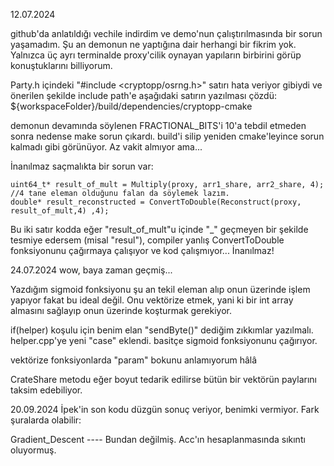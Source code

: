 12.07.2024

github'da anlatıldığı vechile indirdim ve demo'nun çalıştırılmasında bir sorun yaşamadım.
Şu an demonun ne yaptığına dair herhangi bir fikrim yok. Yalnızca üç ayrı terminalde proxy'cilik oynayan yapıların birbirini görüp konuştuklarını billiyorum.

Party.h içindeki "#include <cryptopp/osrng.h>" satırı hata veriyor gibiydi ve önerilen şekilde include path'e aşağıdaki satırın yazılması çözdü:
${workspaceFolder}/build/dependencies/cryptopp-cmake

demonun devamında söylenen FRACTIONAL_BITS'i 10'a tebdil etmeden sonra nedense make sorun çıkardı. build'i silip yeniden cmake'leyince sorun kalmadı gibi görünüyor.
Az vakit almıyor ama...

İnanılmaz saçmalıkta bir sorun var:

    uint64_t* result_of_mult = Multiply(proxy, arr1_share, arr2_share, 4); //4 tane eleman olduğunu falan da söylemek lazım.
    double* result_reconstructed = ConvertToDouble(Reconstruct(proxy, result_of_mult,4) ,4);

Bu iki satır kodda eğer "result_of_mult"u içinde "_" geçmeyen bir şekilde tesmiye edersem (misal "resul"), compiler yanlış ConvertToDouble fonksiyonunu çağırmaya çalışıyor ve kod çalışmıyor... İnanılmaz!

24.07.2024
wow, baya zaman geçmiş...

Yazdığım sigmoid fonksiyonu şu an tekil eleman alıp onun üzerinde işlem yapıyor fakat bu ideal değil. Onu vektörize etmek, yani ki bir int array almasını sağlayıp onun üzerinde koşturmak gerekiyor.

if(helper) koşulu için benim elan "sendByte()" dediğim zıkkımlar yazılmalı.
helper.cpp'ye yeni "case" eklendi. basitçe sigmoid fonksiyonunu çağırıyor.

vektörize fonksiyonlarda "param" bokunu anlamıyorum hâlâ

CrateShare metodu eğer boyut tedarik edilirse bütün bir vektörün paylarını taksim edebiliyor. 


20.09.2024
İpek'in son kodu düzgün sonuç veriyor, benimki vermiyor. Fark şuralarda olabilir:

Gradient_Descent ---- Bundan değilmiş. Acc'ın hesaplanmasında sıkıntı oluyormuş.